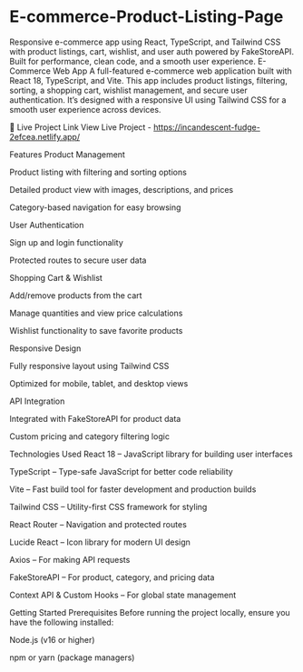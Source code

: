 # E-commerce-Product-Listing-Page
Responsive e-commerce app using React, TypeScript, and Tailwind CSS with product listings, cart, wishlist, and user auth powered by FakeStoreAPI. Built for performance, clean code, and a smooth user experience.
E-Commerce Web App
A full-featured e-commerce web application built with React 18, TypeScript, and Vite. This app includes product listings, filtering, sorting, a shopping cart, wishlist management, and secure user authentication. It’s designed with a responsive UI using Tailwind CSS for a smooth user experience across devices.

🔗 Live Project Link
View Live Project - https://incandescent-fudge-2efcea.netlify.app/

Features
Product Management

Product listing with filtering and sorting options

Detailed product view with images, descriptions, and prices

Category-based navigation for easy browsing

User Authentication

Sign up and login functionality

Protected routes to secure user data

Shopping Cart & Wishlist

Add/remove products from the cart

Manage quantities and view price calculations

Wishlist functionality to save favorite products

Responsive Design

Fully responsive layout using Tailwind CSS

Optimized for mobile, tablet, and desktop views

API Integration

Integrated with FakeStoreAPI for product data

Custom pricing and category filtering logic

Technologies Used
React 18 – JavaScript library for building user interfaces

TypeScript – Type-safe JavaScript for better code reliability

Vite – Fast build tool for faster development and production builds

Tailwind CSS – Utility-first CSS framework for styling

React Router – Navigation and protected routes

Lucide React – Icon library for modern UI design

Axios – For making API requests

FakeStoreAPI – For product, category, and pricing data

Context API & Custom Hooks – For global state management

Getting Started
Prerequisites
Before running the project locally, ensure you have the following installed:

Node.js (v16 or higher)

npm or yarn (package managers)
